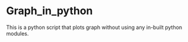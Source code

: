# Graph_in_python
This is a python script that plots graph without using any in-built python modules.
